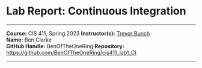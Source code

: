 # Lab Report: Continuous Integration
___
**Course:** CIS 411, Spring 2023 
**Instructor(s):** [Trevor Bunch](https://github.com/trevordbunch)  
**Name:** Ben Clarke  
**GitHub Handle:** BenOfTheOneRing
**Repository:** https://github.com/BenOfTheOneRing/cis411_lab1_CI
___
